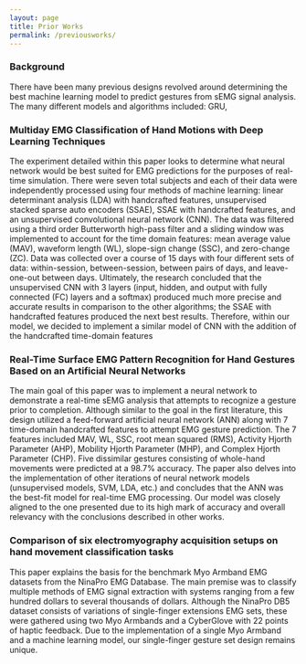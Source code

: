 ```yaml
---
layout: page
title: Prior Works
permalink: /previousworks/
---
```

<html>
  <body>
    <h3>Background</h3>
    <p>There have been many previous designs revolved around determining the best machine learning model to predict gestures from sEMG signal analysis. The many different models and algorithms included: GRU,</p>
    <h3>Multiday EMG Classification of Hand Motions with Deep Learning Techniques</h3>
    <p>The experiment detailed within this paper looks to determine what neural network would be best suited for EMG predictions for the purposes of real-time simulation. There were seven total subjects and each of their data were independently processed using four methods of machine learning: linear determinant analysis (LDA) with handcrafted features, unsupervised stacked sparse auto encoders (SSAE), SSAE with handcrafted features, and an unsupervised convolutional neural network (CNN). The data was filtered using a third order Butterworth high-pass filter and a sliding window was implemented to account for the time domain features: mean average value (MAV), waveform length (WL), slope-sign change (SSC), and zero-change (ZC). Data was collected over a course of 15 days with four different sets of data: within-session, between-session, between pairs of days, and leave-one-out between days. Ultimately, the research concluded that the unsupervised CNN with 3 layers (input, hidden, and output with fully connected (FC) layers and a softmax) produced much more precise and accurate results in comparison to the other algorithms; the SSAE with handcrafted features produced the next best results. Therefore, within our model, we decided to implement a similar model of CNN with the addition of the handcrafted time-domain features</p>
    <h3>Real-Time Surface EMG Pattern Recognition for Hand Gestures Based on an Artificial Neural Networks</h3>
    <p>The main goal of this paper was to implement a neural network to demonstrate a real-time sEMG analysis that attempts to recognize a gesture prior to completion. Although similar to the goal in the first literature, this design utilized a feed-forward artificial neural network (ANN) along with 7 time-domain handcrafted features to attempt EMG gesture prediction. The 7 features included MAV, WL, SSC, root mean squared (RMS), Activity Hjorth Parameter (AHP), Mobility Hjorth Parameter (MHP), and Complex Hjorth Parameter (CHP). Five dissimilar gestures consisting of whole-hand movements were predicted at a 98.7% accuracy. The paper also delves into the implementation of other iterations of neural network models (unsupervised models, SVM, LDA, etc.) and concludes that the ANN was the best-fit model for real-time EMG processing. Our model was closely aligned to the one presented due to its high mark of accuracy and overall relevancy with the conclusions described in other works.</p>
    <h3>Comparison of six electromyography acquisition setups on hand movement classification tasks</h3>
    <p>This paper explains the basis for the benchmark Myo Armband EMG datasets from the NinaPro EMG Database. The main premise was to classify multiple methods of EMG signal extraction with systems ranging from a few hundred dollars to several thousands of dollars. Although the NinaPro DB5 dataset consists of variations of single-finger extensions EMG sets, these were gathered using two Myo Armbands and a CyberGlove with 22 points of haptic feedback. Due to the implementation of a single Myo Armband and a machine learning model, our single-finger gesture set design remains unique.</p>
  </body>
</html>
